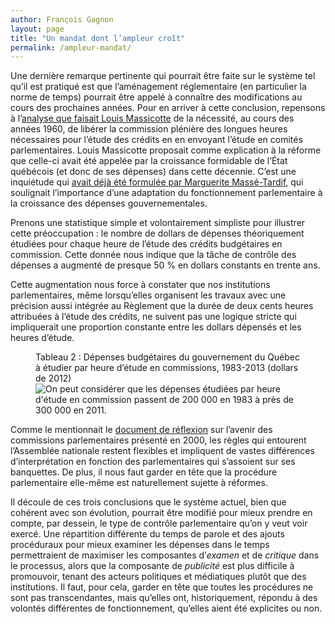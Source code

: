 ```yaml
---
author: François Gagnon
layout: page
title: "Un mandat dont l’ampleur croît"
permalink: /ampleur-mandat/
---
```


Une dernière remarque pertinente qui pourrait être faite sur le système tel qu’il est pratiqué est que l’aménagement réglementaire (en particulier la norme de temps) pourrait être appelé à connaître des modifications au cours des prochaines années. Pour en arriver à cette conclusion, repensons à l’[analyse que faisait Louis Massicotte][massicotte2] de la nécessité, au cours des années 1960, de libérer la commission plénière des longues heures nécessaires pour l’étude des crédits en en envoyant l’étude en comités parlementaires. Louis Massicotte proposait comme explication à la réforme que celle-ci avait été appelée par la croissance formidable de l’État québécois (et donc de ses dépenses) dans cette décennie. C’est une inquiétude qui [avait déjà été formulée par Marguerite Massé-Tardif][massetardif], qui soulignait l’importance d’une adaptation du fonctionnement parlementaire à la croissance des dépenses gouvernementales.

Prenons une statistique simple et volontairement simpliste pour illustrer cette préoccupation&nbsp;: le nombre de dollars de dépenses théoriquement étudiées pour chaque heure de l’étude des crédits budgétaires en commission. Cette donnée nous indique que la tâche de contrôle des dépenses a augmenté de presque 50&nbsp;% en dollars constants en trente ans.

Cette augmentation nous force à constater que nos institutions parlementaires, même lorsqu’elles organisent les travaux avec une précision aussi intégrée au Règlement que la durée de deux cents heures attribuées à l’étude des crédits, ne suivent pas une logique stricte qui impliquerait une proportion constante entre les dollars dépensés et les heures d’étude.



<figure>
    <figcaption>Tableau 2 :  Dépenses budgétaires du gouvernement du Québec à étudier par heure d’étude en commissions, 1983-2013 (dollars de 2012)</figcaption>
    <img src="../tableau2.png" alt="On peut considérer que les dépenses étudiées par heure d'étude en commission passent de 200&nbsp;000 en 1983 à près de 300&nbsp;000 en 2011." />
</figure>

Comme le mentionnait le [document de réflexion][docref] sur l’avenir des commissions parlementaires présenté en 2000, les règles qui entourent l’Assemblée nationale restent flexibles et impliquent de vastes différences d’interprétation en fonction des parlementaires qui s’assoient sur ses banquettes. De plus, il nous faut garder en tête que la procédure parlementaire elle-même est naturellement sujette à réformes.

Il découle de ces trois conclusions que le système actuel, bien que cohérent avec son évolution, pourrait être modifié pour mieux prendre en compte, par dessein, le type de contrôle parlementaire qu’on y veut voir exercé. Une répartition différente du temps de parole et des ajouts procéduraux pour mieux examiner les dépenses dans le temps permettraient de maximiser les composantes d’*examen* et de *critique* dans le processus, alors que la composante de *publicité* est plus difficile à promouvoir, tenant des acteurs politiques et médiatiques plutôt que des institutions. Il faut, pour cela, garder en tête que toutes les procédures ne sont pas transcendantes, mais qu’elles ont, historiquement, répondu à des volontés différentes de fonctionnement, qu’elles aient été explicites ou non.


[massicotte2]: https://www.pulaval.com/produit/le-parlement-du-quebec-de-1867-a-aujourd-hui "Massicotte, Louis, Le Parlement du Québec de 1867 à aujourd’hui, Québec, 2009, PUL, p. 187."

[massetardif]: http://www.cubiq.ribg.gouv.qc.ca/in/faces/details.xhtml?id=p%3A%3Ausmarcdef_0000284301& "Massé-Tardif, Marguerite, «Le contrôle parlementaire des dépenses gouvernementales», Cahiers de l'ÉNAP, Vol. 6 (Septembre 1982), p. 6."

[docref]: http://www.assnat.qc.ca/Media/Process.aspx?MediaId=ANQ.Vigie.Bll.DocumentGenerique_7105&process=Default&token=ZyMoxNwUn8ikQ+TRKYwPCjWrKwg+vIv9rjij7p3xLGTZDmLVSmJLoqe/vG7/YWzz "Assemblée nationale, Comité de réflexion sur le travail des commissions, De la nécessité du contrôle parlementaire. Document de réflexion pour des commissions parlementaires stimulantes et performantes, Québec, Secrétariat des commissions, juin 2000."
